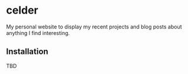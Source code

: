 # celder

My personal website to display my recent projects and blog posts about anything I find interesting.

## Installation

TBD
